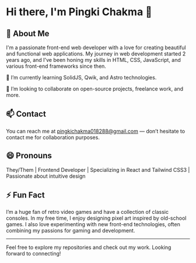 # Hi there, I'm Pingki Chakma 👋

## 🚀 About Me
I'm a passionate front-end web developer with a love for creating beautiful and functional web applications. My journey in web development started 2 years ago, and I've been honing my skills in HTML, CSS, JavaScript, and various front-end frameworks since then.

🌱 I’m currently learning SolidJS, Qwik, and Astro technologies.

💞️ I’m looking to collaborate on open-source projects, freelance work, and more.

## 📫 Contact
You can reach me at [pingkichakma018288@gmail.com](mailto:pingkichakma018288@gmail.com) — don’t hesitate to contact me for collaboration purposes.

## 😄 Pronouns
They/Them | Frontend Developer | Specializing in React and Tailwind CSS3 | Passionate about intuitive design

## ⚡ Fun Fact
I’m a huge fan of retro video games and have a collection of classic consoles. In my free time, I enjoy designing pixel art inspired by old-school games. I also love experimenting with new front-end technologies, often combining my passions for gaming and development.

---

Feel free to explore my repositories and check out my work. Looking forward to connecting!

